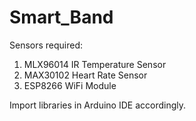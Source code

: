 # Smart_Band
Sensors required:
1) MLX96014 IR Temperature Sensor
2) MAX30102 Heart Rate Sensor
3) ESP8266 WiFi Module

Import libraries in Arduino IDE accordingly.
